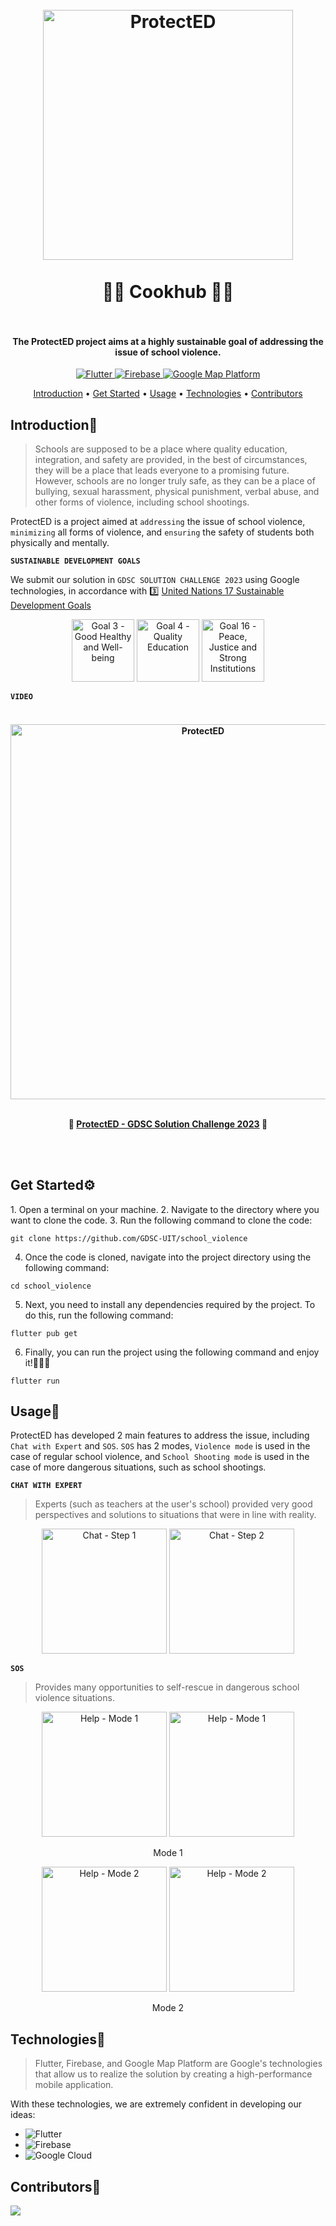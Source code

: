 <h1 align="center">
  <br>
  <img src="https://user-images.githubusercontent.com/90759146/229393835-499f48c9-2d1e-4df8-a4c7-7f9b499da880.png" alt="ProtectED" width="400">
  <br>
  <br>
  🧑‍🍳 Cookhub 🧑‍🍳
  <br>
  <br>
</h1>

<h4 align="center">The ProtectED project aims at a highly sustainable goal of addressing the issue of school violence.</h4>

<p align="center">
  <a href="https://flutter.dev">
    <img src="https://img.shields.io/badge/flutter%20version-%3E%3D2.18.6-blue"
         alt="Flutter">
  </a>
  <a href="https://firebase.google.com/">
    <img src="https://img.shields.io/badge/firebase-%20-yellow"
         alt="Firebase">
  </a>
  <a href="https://mapsplatform.google.com/">
    <img src="https://img.shields.io/badge/google--map--platform-%20-green"
         alt="Google Map Platform">
  </a>
</p>

<p align="center">
  <a href="#introduction">Introduction</a> •
  <a href="#get-started">Get Started</a> •
  <a href="#usage">Usage</a> •
  <a href="#technologies">Technologies</a> •
  <a href="#contributor">Contributors</a>
</p>

<h2 id="#introduction">Introduction👋</h2>

> Schools are supposed to be a place where quality education, integration, and safety are provided, in the best of circumstances, they will be a place that leads everyone to a promising future. However, schools are no longer truly safe, as they can be a place of bullying, sexual harassment, physical punishment, verbal abuse, and other forms of violence, including school shootings.

ProtectED is a project aimed at `addressing` the issue of school violence, `minimizing` all forms of violence, and `ensuring` the safety of students both physically and mentally.

**`SUSTAINABLE DEVELOPMENT GOALS`**

We submit our solution in `GDSC SOLUTION CHALLENGE 2023` using Google technologies, in accordance with 3️⃣ [United Nations 17 Sustainable Development Goals](https://developers.google.com/community/gdsc-solution-challenge/UN-goals)

<p align="center">
  <img src="https://user-images.githubusercontent.com/90759146/229423927-dd77d940-3add-49c3-af2c-1907fe199baf.png" alt="Goal 3 - Good Healthy and Well-being" width="100">
  <img src="https://user-images.githubusercontent.com/90759146/229425267-9087b6d3-9db1-48df-a1ee-80ed5a881eb3.png" alt="Goal 4 - Quality Education" width="100">
  <img src="https://user-images.githubusercontent.com/90759146/229424031-e0db4855-739b-481c-bcad-3cb3a7d468b1.png" alt="Goal 16 - Peace, Justice and Strong Institutions" width="100"> 
</p>

**`VIDEO`**

<h4 align="center">
  <br>
  <img src="https://user-images.githubusercontent.com/90759146/229980887-8787928b-063f-49ac-a479-87e730039a35.png" alt="ProtectED" width="600">
  <br>
  <br>
  <p>🏫 <a href="https://www.youtube.com/watch?v=SqusC-f3Rhc">ProtectED - GDSC Solution Challenge 2023</a> 🏫</p> 
  <br>
  <br>
</h4>

<h2 id="get-started">Get Started⚙️</h2>
1. Open a terminal on your machine. 
2. Navigate to the directory where you want to clone the code.
3. Run the following command to clone the code:

```
git clone https://github.com/GDSC-UIT/school_violence
```

4. Once the code is cloned, navigate into the project directory using the following command:

```
cd school_violence
```

5. Next, you need to install any dependencies required by the project. To do this, run the following command:

```
flutter pub get
```

6. Finally, you can run the project using the following command and enjoy it!🎉🎉🎉

```
flutter run
```

<h2 id="usage">Usage📱</h2>

ProtectED has developed 2 main features to address the issue, including `Chat with Expert` and `SOS`. `SOS` has 2 modes, `Violence mode` is used in the case of regular school violence, and `School Shooting mode` is used in the case of more dangerous situations, such as school shootings.

**`CHAT WITH EXPERT`**

> Experts (such as teachers at the user's school) provided very good perspectives and solutions to situations that were in line with reality.

<p align="center">
  <img src="https://user-images.githubusercontent.com/90759146/229432287-c82347c7-80ff-4b0f-bc41-4bec7476c344.png" alt="Chat - Step 1" width="200">
  <img src="https://user-images.githubusercontent.com/90759146/229432299-5da6c7fc-9b12-4349-85c6-27781e93862f.png" alt="Chat - Step 2" width="200">
</p>

**`SOS`**

> Provides many opportunities to self-rescue in dangerous school violence situations.

<p align="center">
  <img src="https://user-images.githubusercontent.com/90759146/229439594-23226e88-c931-4aa2-b062-481365890ea5.png" alt="Help - Mode 1" width="200">
  <img src="https://user-images.githubusercontent.com/90759146/229439866-b82b32ea-afab-4a2c-ba2f-36e4c5ddb5e1.png" alt="Help - Mode 1" width="200">
</p>
<p align="center">Mode 1</p>
<p align="center">
  <img src="https://user-images.githubusercontent.com/90759146/229439959-fe490fed-a88e-49f1-83e2-a8aa5ff2bea7.png" alt="Help - Mode 2" width="200">
  <img src="https://user-images.githubusercontent.com/90759146/229439984-e48c31c3-2528-4a52-b8ca-2a046cf4a74a.png" alt="Help - Mode 2" width="200">
</p>
<p align="center">Mode 2</p>

<h2 id="technologies">Technologies🤖</h2>

> Flutter, Firebase, and Google Map Platform are Google's technologies that allow us to realize the solution by creating a high-performance mobile application.

With these technologies, we are extremely confident in developing our ideas:
- ![Flutter](https://img.shields.io/badge/Flutter-%2302569B.svg?style=for-the-badge&logo=Flutter&logoColor=white)
- ![Firebase](https://img.shields.io/badge/firebase-%23039BE5.svg?style=for-the-badge&logo=firebase)
- ![Google Cloud](https://img.shields.io/badge/GoogleCloud-%234285F4.svg?style=for-the-badge&logo=google-cloud&logoColor=white)

<h2 id="contributor">Contributors🤝</h2>
<a href="https://github.com/cmwuaan/music-party-frontend/graphs/contributors">
  <img src="https://contrib.rocks/image?repo=cmwuaan/music-party-frontendd" />
</a>
